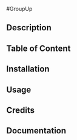 # G r o u p U p
## Description
## Table of Content
## Installation
## Usage
## Credits
## Documentation
 
 
